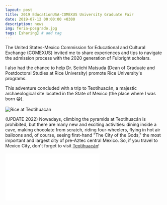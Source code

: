 ```yaml
---
layout: post
title: 2019 EducationUSA-COMEXUS University Graduate Fair
date: 2019-07-12 00:00:00 +0300
description: news
img: feria-posgrado.jpg
tags: [sharing] # add tag
---
```

The United States-Mexico Commission for Educational and Cultural Exchange (COMEXUS) invited me to share experiences and tips to navigate the admission process with the 2020 generation of Fulbright scholars.

I also had the chance to help Dr. Seiichi Matsuda (Dean of Graduate and Postdoctoral Studies at Rice University) promote Rice University's programs. 

This adventure concluded with a trip to Teotihuacán, a majestic archaeological site located in the State of Mexico (the place where I was born 😁).
<br>
<br>
![Rice at Teotihuacan]({{site.baseurl}}/assets/img/feria-posgrado-teo.jpg)

(UPDATE 2022) Nowadays, climbing the pyramids at Teotihuacán is prohibited, but there are many new and exciting activities: dining inside a cave, making chocolate from scratch, riding four-wheelers, flying in hot air balloons and, of course, seeing first-hand "The City of the Gods," the most important and largest city of pre-Aztec central Mexico. So, if you travel to Mexico City, don't forget to visit [Teotihuacán](https://www.visitmexico.com/en/estado-de-mexico/teotihuacan)!
<br>
<br>
![Rice at Teotihuacan]({{site.baseurl}}/assets/img/feria-posgrado-now.pdf)


